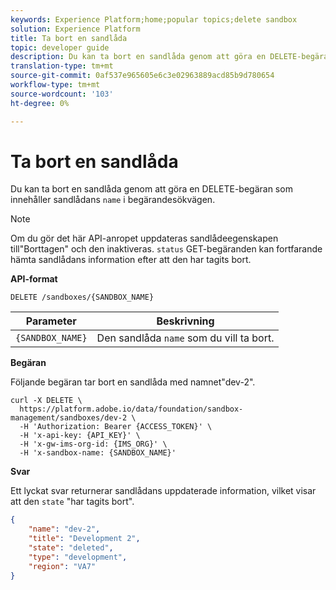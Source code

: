 ```yaml
---
keywords: Experience Platform;home;popular topics;delete sandbox
solution: Experience Platform
title: Ta bort en sandlåda
topic: developer guide
description: Du kan ta bort en sandlåda genom att göra en DELETE-begäran som innehåller sandlådans namn i sökvägen för begäran.
translation-type: tm+mt
source-git-commit: 0af537e965605e6c3e02963889acd85b9d780654
workflow-type: tm+mt
source-wordcount: '103'
ht-degree: 0%

---
```



# Ta bort en sandlåda

Du kan ta bort en sandlåda genom att göra en DELETE-begäran som innehåller sandlådans `name` i begärandesökvägen.

>[!NOTE]
>
>Om du gör det här API-anropet uppdateras sandlådeegenskapen till&quot;Borttagen&quot; och den inaktiveras. `status` GET-begäranden kan fortfarande hämta sandlådans information efter att den har tagits bort.

**API-format**

```http
DELETE /sandboxes/{SANDBOX_NAME}
```

| Parameter | Beskrivning |
| --- | --- |
| `{SANDBOX_NAME}` | Den sandlåda `name` som du vill ta bort. |

**Begäran**

Följande begäran tar bort en sandlåda med namnet&quot;dev-2&quot;.

```shell
curl -X DELETE \
  https://platform.adobe.io/data/foundation/sandbox-management/sandboxes/dev-2 \
  -H 'Authorization: Bearer {ACCESS_TOKEN}' \
  -H 'x-api-key: {API_KEY}' \
  -H 'x-gw-ims-org-id: {IMS_ORG}' \
  -H 'x-sandbox-name: {SANDBOX_NAME}'
```

**Svar**

Ett lyckat svar returnerar sandlådans uppdaterade information, vilket visar att den `state` &quot;har tagits bort&quot;.

```json
{
    "name": "dev-2",
    "title": "Development 2",
    "state": "deleted",
    "type": "development",
    "region": "VA7"
}
```

